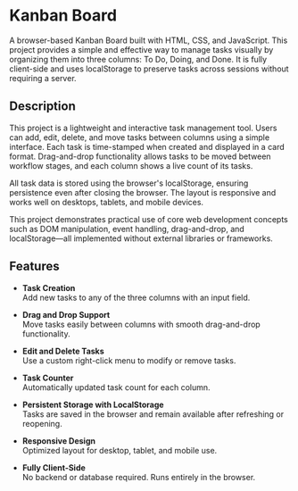 # Kanban Board

A browser-based Kanban Board built with HTML, CSS, and JavaScript. This project provides a simple and effective way to manage tasks visually by organizing them into three columns: To Do, Doing, and Done. It is fully client-side and uses localStorage to preserve tasks across sessions without requiring a server.

## Description

This project is a lightweight and interactive task management tool. Users can add, edit, delete, and move tasks between columns using a simple interface. Each task is time-stamped when created and displayed in a card format. Drag-and-drop functionality allows tasks to be moved between workflow stages, and each column shows a live count of its tasks.

All task data is stored using the browser's localStorage, ensuring persistence even after closing the browser. The layout is responsive and works well on desktops, tablets, and mobile devices.

This project demonstrates practical use of core web development concepts such as DOM manipulation, event handling, drag-and-drop, and localStorage—all implemented without external libraries or frameworks.

## Features

- **Task Creation**  
  Add new tasks to any of the three columns with an input field.

- **Drag and Drop Support**  
  Move tasks easily between columns with smooth drag-and-drop functionality.

- **Edit and Delete Tasks**  
  Use a custom right-click menu to modify or remove tasks.

- **Task Counter**  
  Automatically updated task count for each column.

- **Persistent Storage with LocalStorage**  
  Tasks are saved in the browser and remain available after refreshing or reopening.

- **Responsive Design**  
  Optimized layout for desktop, tablet, and mobile use.

- **Fully Client-Side**  
  No backend or database required. Runs entirely in the browser.

